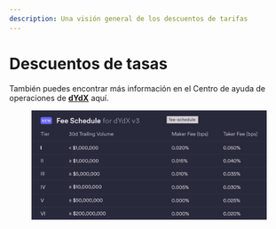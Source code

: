 ```yaml
---
description: Una visión general de los descuentos de tarifas
---
```


# Descuentos de tasas

También puedes encontrar más información en el Centro de ayuda de operaciones de [**dYdX**](https://help.dydx.exchange/en/articles/4798040-perpetual-trade-fees) aquí.

<figure><img src="../.gitbook/assets/Screenshot 2023-10-05 at 09.39.07.png" alt=""><figcaption></figcaption></figure>
